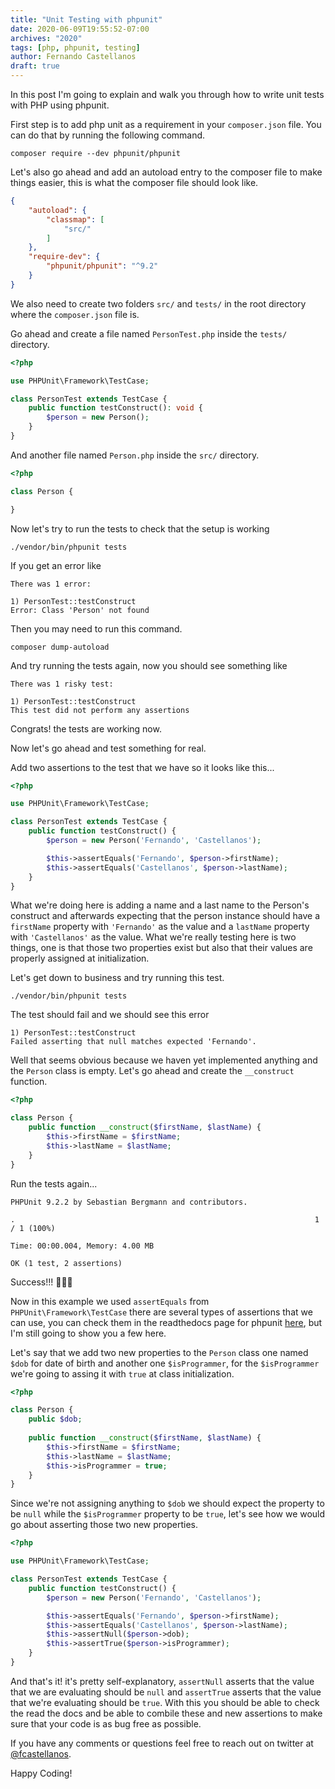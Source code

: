 ```yaml
---
title: "Unit Testing with phpunit"
date: 2020-06-09T19:55:52-07:00
archives: "2020"
tags: [php, phpunit, testing]
author: Fernando Castellanos
draft: true
---
```


In this post I'm going to explain and walk you through how to write unit tests with PHP using phpunit.

First step is to add php unit as a requirement in your `composer.json` file. You can do that by running the following command.

```
composer require --dev phpunit/phpunit
```

Let's also go ahead and add an autoload entry to the composer file to make things easier, this is what the composer file should look like.

```json
{
    "autoload": {
        "classmap": [
            "src/"
        ]
    },
    "require-dev": {
        "phpunit/phpunit": "^9.2"
    }
}
```

We also need to create two folders `src/` and `tests/` in the root directory where the `composer.json` file is.

Go ahead and create a file named `PersonTest.php` inside the `tests/` directory.

```php
<?php

use PHPUnit\Framework\TestCase;

class PersonTest extends TestCase {
    public function testConstruct(): void {
        $person = new Person();
    }
}
```

And another file named `Person.php` inside the `src/` directory.
```php
<?php

class Person {

}
```

Now let's try to run the tests to check that the setup is working 

```
./vendor/bin/phpunit tests
```

If you get an error like
```
There was 1 error:

1) PersonTest::testConstruct
Error: Class 'Person' not found
```
Then you may need to run this command.

```
composer dump-autoload 
```

And try running the tests again, now you should see something like

```
There was 1 risky test:

1) PersonTest::testConstruct
This test did not perform any assertions
```

Congrats! the tests are working now.

Now let's go ahead and test something for real.

Add two assertions to the test that we have so it looks like this...

```php
<?php

use PHPUnit\Framework\TestCase;

class PersonTest extends TestCase {
    public function testConstruct() {
        $person = new Person('Fernando', 'Castellanos');

        $this->assertEquals('Fernando', $person->firstName);
        $this->assertEquals('Castellanos', $person->lastName);
    }
}
```
What we're doing here is adding a name and a last name to the Person's construct and afterwards expecting that the person instance should have a `firstName` property with `'Fernando'` as the value and a `lastName` property with `'Castellanos'` as the value. What we're really testing here is two things, one is that those two properties exist but also that their values are properly assigned at initialization.

Let's get down to business and try running this test.

```
./vendor/bin/phpunit tests
```

The test should fail and we should see this error

```
1) PersonTest::testConstruct
Failed asserting that null matches expected 'Fernando'.
```

Well that seems obvious because we haven yet implemented anything and the `Person` class is empty. Let's go ahead and create the `__construct` function.

```php
<?php

class Person {
    public function __construct($firstName, $lastName) {
        $this->firstName = $firstName;
        $this->lastName = $lastName;
    }
}
```

Run the tests again...

```
PHPUnit 9.2.2 by Sebastian Bergmann and contributors.

.                                                                   1 / 1 (100%)

Time: 00:00.004, Memory: 4.00 MB

OK (1 test, 2 assertions)
```

Success!!! 🎉🎉🎉

Now in this example we used `assertEquals` from `PHPUnit\Framework\TestCase` there are several types of assertions that we can use, you can check them in the readthedocs page for phpunit [here](https://phpunit.readthedocs.io/en/9.0/assertions.html), but I'm still going to show you a few here.

Let's say that we add two new properties to the `Person` class one named `$dob` for date of birth and another one `$isProgrammer`, for the `$isProgrammer` we're going to assing it with `true` at class initialization.
```php
<?php

class Person {
    public $dob;
    
    public function __construct($firstName, $lastName) {
        $this->firstName = $firstName;
        $this->lastName = $lastName;
        $this->isProgrammer = true;
    }
}
```

Since we're not assigning anything to `$dob` we should expect the property to be `null` while the `$isProgrammer` property to be `true`, let's see how we would go about asserting those two new properties.

```php
<?php

use PHPUnit\Framework\TestCase;

class PersonTest extends TestCase {
    public function testConstruct() {
        $person = new Person('Fernando', 'Castellanos');

        $this->assertEquals('Fernando', $person->firstName);
        $this->assertEquals('Castellanos', $person->lastName);
        $this->assertNull($person->dob);
        $this->assertTrue($person->isProgrammer);
    }
}
```

And that's it! it's pretty self-explanatory, `assertNull` asserts that the value that we are evaluating should be `null` and `assertTrue` asserts that the value that we're evaluating should be `true`. With this you should be able to check the read the docs and be able to combile these and new assertions to make sure that your code is as bug free as possible.

If you have any comments or questions feel free to reach out on twitter at [@fcastellanos](https://twitter.com/fcastellanos).

Happy Coding!